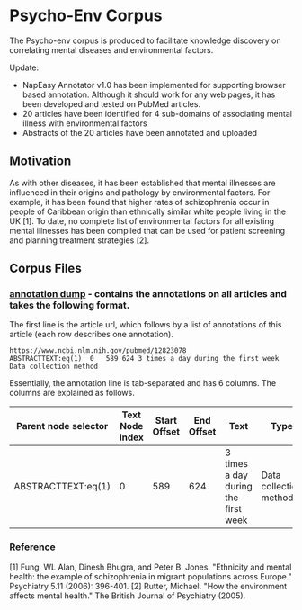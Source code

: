 # Psycho-Env Corpus 
The Psycho-env corpus is produced to facilitate knowledge discovery on correlating mental diseases and environmental factors. 

Update:
* NapEasy Annotator v1.0 has been implemented for supporting browser based annotation. Although it should work for any
web pages, it has been developed and tested on PubMed articles.
* 20 articles have been identified for 4 sub-domains of associating mental illness with environmental factors
* Abstracts of the 20 articles have been annotated and uploaded


## Motivation
As with other diseases, it has been established that mental illnesses are influenced in their origins and pathology by environmental factors. For example, it has been found that higher rates of schizophrenia occur in people of Caribbean origin than ethnically similar white people living in the UK [1]. To date, no complete list of environmental factors for all existing mental illnesses has been compiled that can be used for patient screening and planning treatment strategies [2].

## Corpus Files
### [annotation dump](annotations_v1.0.tsv) - contains the annotations on all articles and takes the following format.

The first line is the article url, which follows by a list of annotations of this article (each row describes one annotation).
```csv
https://www.ncbi.nlm.nih.gov/pubmed/12823078
ABSTRACTTEXT:eq(1)	0	589	624	3 times a day during the first week	Data collection method
```
Essentially, the annotation line is tab-separated and has 6 columns. The columns are explained as follows.

| Parent node selector | Text Node Index | Start Offset | End Offset | Text | Type |
| -------------------- | --------------- | ------------ | ---------- | ---- | ---- |
| ABSTRACTTEXT:eq(1) | 0 | 589 | 624 | 3 times a day during the first week | Data collection method |


### Reference
[1] Fung, WL Alan, Dinesh Bhugra, and Peter B. Jones. "Ethnicity and mental health: the example of schizophrenia in migrant populations across Europe." Psychiatry 5.11 (2006): 396-401.
[2] Rutter, Michael. "How the environment affects mental health."  The British Journal of Psychiatry 
(2005).

